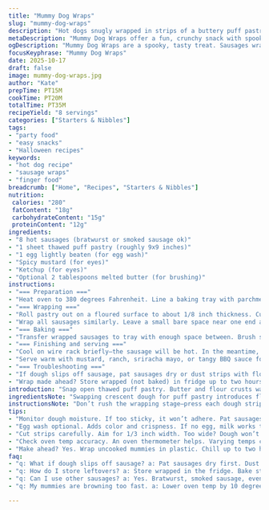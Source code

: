 ```yaml
---
title: "Mummy Dog Wraps"
slug: "mummy-dog-wraps"
description: "Hot dogs snugly wrapped in strips of a buttery puff pastry dough. Baked until golden, with little gaps creating a creepy mummy look. Eyes added with dollops of spicy mustard or ketchup. A fun, crunchy snack that plays with texture and visual tricks. Switch out hot dogs for bratwurst or sausages for a twist. Use puff pastry instead of crescent dough for flakier layers. Watch dough moisture—too wet and it won’t stick; maybe pat dry before wrapping. Swap ketchup for sriracha mayo for heat. Serve with mustard, ranch, or tangy BBQ as dipping options. A crowd pleaser for parties and quick bites."
metaDescription: "Mummy Dog Wraps offer a fun, crunchy snack with spooky visuals, perfect for parties or quick bites. Choose hot dogs or sausages."
ogDescription: "Mummy Dog Wraps are a spooky, tasty treat. Sausages wrapped in puff pastry, great for gatherings or an easy snack."
focusKeyphrase: "Mummy Dog Wraps"
date: 2025-10-17
draft: false
image: mummy-dog-wraps.jpg
author: "Kate"
prepTime: PT15M
cookTime: PT20M
totalTime: PT35M
recipeYield: "8 servings"
categories: ["Starters & Nibbles"]
tags:
- "party food"
- "easy snacks"
- "Halloween recipes"
keywords:
- "hot dog recipe"
- "sausage wraps"
- "finger food"
breadcrumb: ["Home", "Recipes", "Starters & Nibbles"]
nutrition: 
 calories: "280"
 fatContent: "18g"
 carbohydrateContent: "15g"
 proteinContent: "12g"
ingredients:
- "8 hot sausages (bratwurst or smoked sausage ok)"
- "1 sheet thawed puff pastry (roughly 9x9 inches)"
- "1 egg lightly beaten (for egg wash)"
- "Spicy mustard (for eyes)"
- "Ketchup (for eyes)"
- "Optional 2 tablespoons melted butter (for brushing)"
instructions:
- "=== Preparation ==="
- "Heat oven to 380 degrees Fahrenheit. Line a baking tray with parchment or lightly grease. Puff pastry should be chilled but pliable, not sticky or melting. If too cold, microwave 10 seconds to soften slightly."
- "=== Wrapping ==="
- "Roll pastry out on a floured surface to about 1/8 inch thickness. Cut into thin strips about 1/3 inch wide. Grab one sausage and begin wrapping strips from one end, overlapping strips like mummy bandages. Leave gaps and cross strips intermittently for ragged effect. Keep strips touching to adhere; if pastry feels damp from sausage, pat the sausage dry first or lightly dust strips with flour so they stick better."
- "Wrap all sausages similarly. Leave a small bare space near one end as the 'face.'"
- "=== Baking ==="
- "Transfer wrapped sausages to tray with enough space between. Brush strips lightly with beaten egg or melted butter to promote browning and crisp texture. Pop into oven. Listen for soft sizzle as pastry quickly firms up. Bake until golden—typically 17 to 20 minutes. Look for deep golden color on ridges and crisp edges. Tug a strip gently; dough should be firm but give slightly. Avoid underbaking or dough will be gummy."
- "=== Finishing and serving ==="
- "Cool on wire rack briefly—the sausage will be hot. In the meantime, dollop mustard or ketchup on back of small candy or olive slices to stick them as eyes in gaps left for face area. Press gently. Eyes add whimsy and serve as flavor punch."
- "Serve warm with mustard, ranch, sriracha mayo, or tangy BBQ sauce for dipping."
- "=== Troubleshooting ==="
- "If dough slips off sausage, pat sausages dry or dust strips with flour before wrapping. If pastry browns too quickly, lower oven temperature by 10-15 degrees and extend baking time a few minutes, watching closely. Use puff pastry for flakier texture; crescent dough yields softer, more bread-like crust."
- "Wrap made ahead? Store wrapped (not baked) in fridge up to two hours tightly wrapped in plastic wrap, then bake as directed."
introduction: "Snap open thawed puff pastry. Butter and flour crusts waiting like silent soldiers. Hot sausages, already seasoned, providing juicy heft. Strip by strip. Like bandaging a mummy after hours of prep. Don’t smother sausage with dough; gaps for eyes, ragged strips crossing like battle scars. Heat rises off the pan. That oven hums, set to 380—not too hot. Time’s a rough guess. Watch dough for golden rims curling, listen to faint crackle sizzle. Pat dry the sausages if slipping. Pre-bake egg wash for extra gloss. Eyes glued on with spicy mustard dollops—tiny yellow dots piercing a doughy fog. Serve warm. Dip frenzy guaranteed. Simple fun from scratch."
ingredientsNote: "Swapping crescent dough for puff pastry introduces flakiness—layers that crisp and separate like fine leather. Puff pastry’s dough moisture content differs; if too soft, warming 10 seconds in microwave helps with easier slicing and wrapping. Hot dogs can be replaced with bratwurst, smoked sausages, or even chorizo links for deeper smoky notes. If your sausages sweat, dry them with paper towels. Dough may need a dusting of flour to stick. Egg wash is optional but browns crust nicely and adds subtle shine. No egg? Use milk or melted butter. Mustard and ketchup are classic eye adhesives—dab gently, too much and eyes run."
instructionsNote: "Don’t rush the wrapping stage—press each dough strip firmly at the joint to adhere; strips slipping apart means dough moisture is unbalanced or surface too slick. Leaving gaps near the 'face' is key visually and texturally—don't cover everything solidly or lose that creepy charm. Watch baking carefully. Oven temps and dough brands vary. Golden brown edges with slight puffiness signal doneness rather than strictly timing 15 minutes. Let mummies rest off heat but serve soon; dough hardens and loses some charm if cold. Eyes add personality and flavor contrast but avoid squeezing too hard or toppings slide off. Experiment with spicy mustard for heat or sweet ketchup for tame kids."
tips:
- "Monitor dough moisture. If too sticky, it won’t adhere. Pat sausages with paper towels before wrapping. Ensure pastry is chilled yet pliable, not wet."
- "Egg wash optional. Adds color and crispness. If no egg, milk works too. For butter brush, do it lightly. Don’t drown it in butter."
- "Cut strips carefully. Aim for 1/3 inch width. Too wide? Dough won’t create the right mummy look. Very thin? It'll break during wrapping."
- "Check oven temp accuracy. An oven thermometer helps. Varying temps change baking times. Watch for golden edges and slight puffiness."
- "Make ahead? Yes. Wrap uncooked mummies in plastic. Chill up to two hours before baking. Avoid soggy dough by keeping wrapped tightly."
faq:
- "q: What if dough slips off sausage? a: Pat sausages dry first. Dust pastry strips with flour. Gaps mean a lack of adhesion."
- "q: How do I store leftovers? a: Store wrapped in the fridge. Bake straight from fridge. Alternatives? Reheat in oven for crispness."
- "q: Can I use other sausages? a: Yes. Bratwurst, smoked sausage, even chorizo swap works. Adjust cook times based on type."
- "q: My mummies are browning too fast. a: Lower oven temp by 10 degrees. Extend cooking time. Keep watching for doneness indicators."

---
```


